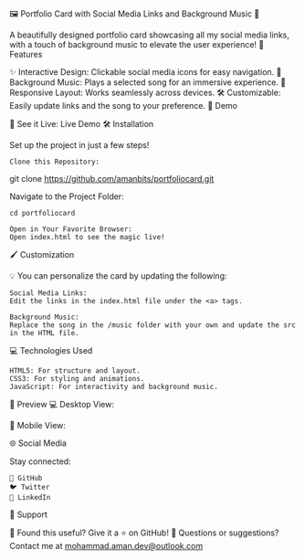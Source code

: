 🖼️ Portfolio Card with Social Media Links and Background Music 🎵

A beautifully designed portfolio card showcasing all my social media links, with a touch of background music to elevate the user experience!
🌟 Features

✨ Interactive Design: Clickable social media icons for easy navigation.
🎵 Background Music: Plays a selected song for an immersive experience.
📱 Responsive Layout: Works seamlessly across devices.
🛠️ Customizable: Easily update links and the song to your preference.
🚀 Demo

🎉 See it Live: Live Demo
🛠️ Installation

Set up the project in just a few steps!

    Clone this Repository:

git clone https://github.com/amanbits/portfoliocard.git  

Navigate to the Project Folder:

    cd portfoliocard  

    Open in Your Favorite Browser:
    Open index.html to see the magic live!

🖌️ Customization

💡 You can personalize the card by updating the following:

    Social Media Links:
    Edit the links in the index.html file under the <a> tags.

    Background Music:
    Replace the song in the /music folder with your own and update the src in the HTML file.

💻 Technologies Used

    HTML5: For structure and layout.
    CSS3: For styling and animations.
    JavaScript: For interactivity and background music.

🎨 Preview
💻 Desktop View:

📱 Mobile View:

🌐 Social Media

Stay connected:

    🌟 GitHub
    🐦 Twitter
    💼 LinkedIn

📢 Support

💌 Found this useful? Give it a ⭐ on GitHub!
📩 Questions or suggestions? Contact me at mohammad.aman.dev@outlook.com

